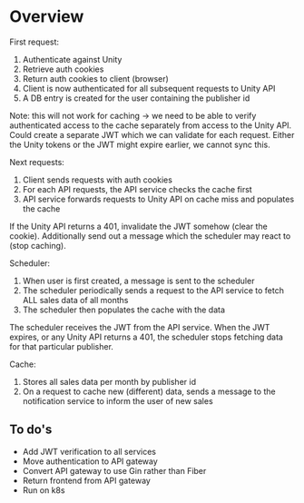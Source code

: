 # Overview

First request:
1. Authenticate against Unity
2. Retrieve auth cookies
3. Return auth cookies to client (browser)
4. Client is now authenticated for all subsequent requests to Unity API
5. A DB entry is created for the user containing the publisher id

Note: this will not work for caching -> we need to be able to verify authenticated access to the cache separately from access to the Unity API.
Could create a separate JWT which we can validate for each request. Either the Unity tokens or the JWT might expire earlier, we cannot sync this. 

Next requests:
1. Client sends requests with auth cookies
2. For each API requests, the API service checks the cache first
3. API service forwards requests to Unity API on cache miss and populates the cache

If the Unity API returns a 401, invalidate the JWT somehow (clear the cookie).
Additionally send out a message which the scheduler may react to (stop caching).

Scheduler:
1. When user is first created, a message is sent to the scheduler
2. The scheduler periodically sends a request to the API service to fetch ALL sales data of all months
3. The scheduler then populates the cache with the data

The scheduler receives the JWT from the API service.
When the JWT expires, or any Unity API returns a 401, the scheduler stops fetching data for that particular publisher.

Cache:
1. Stores all sales data per month by publisher id
2. On a request to cache new (different) data, sends a message to the notification service to inform the user of new sales


## To do's

* Add JWT verification to all services
* Move authentication to API gateway
* Convert API gateway to use Gin rather than Fiber
* Return frontend from API gateway
* Run on k8s
